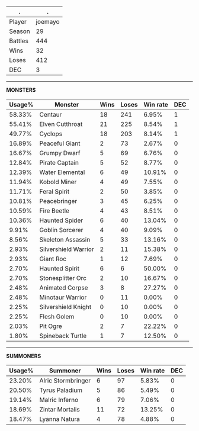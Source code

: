 .|.
|-|-
Player|joemayo
Season|29
Battles|444
Wins|32
Loses|412
DEC|3

---
**MONSTERS**

Usage%|Monster|Wins|Loses|Win rate|DEC|
-|-|-|-|-|-|
58.33%|Centaur|18|241|6.95%|1|
55.41%|Elven Cutthroat|21|225|8.54%|1|
49.77%|Cyclops|18|203|8.14%|1|
16.89%|Peaceful Giant|2|73|2.67%|0|
16.67%|Grumpy Dwarf|5|69|6.76%|0|
12.84%|Pirate Captain|5|52|8.77%|0|
12.39%|Water Elemental|6|49|10.91%|0|
11.94%|Kobold Miner|4|49|7.55%|0|
11.71%|Feral Spirit|2|50|3.85%|0|
10.81%|Peacebringer|3|45|6.25%|0|
10.59%|Fire Beetle|4|43|8.51%|0|
10.36%|Haunted Spider|6|40|13.04%|0|
9.91%|Goblin Sorcerer|4|40|9.09%|0|
8.56%|Skeleton Assassin|5|33|13.16%|0|
2.93%|Silvershield Warrior|2|11|15.38%|0|
2.93%|Giant Roc|1|12|7.69%|0|
2.70%|Haunted Spirit|6|6|50.00%|0|
2.70%|Stonesplitter Orc|2|10|16.67%|0|
2.48%|Animated Corpse|3|8|27.27%|0|
2.48%|Minotaur Warrior|0|11|0.00%|0|
2.25%|Silvershield Knight|0|10|0.00%|0|
2.25%|Flesh Golem|0|10|0.00%|0|
2.03%|Pit Ogre|2|7|22.22%|0|
1.80%|Spineback Turtle|1|7|12.50%|0|

---
**SUMMONERS**

Usage%|Summoner|Wins|Loses|Win rate|DEC|
-|-|-|-|-|-|
23.20%|Alric Stormbringer|6|97|5.83%|0|
20.50%|Tyrus Paladium|5|86|5.49%|0|
19.14%|Malric Inferno|6|79|7.06%|0|
18.69%|Zintar Mortalis|11|72|13.25%|0|
18.47%|Lyanna Natura|4|78|4.88%|0|
